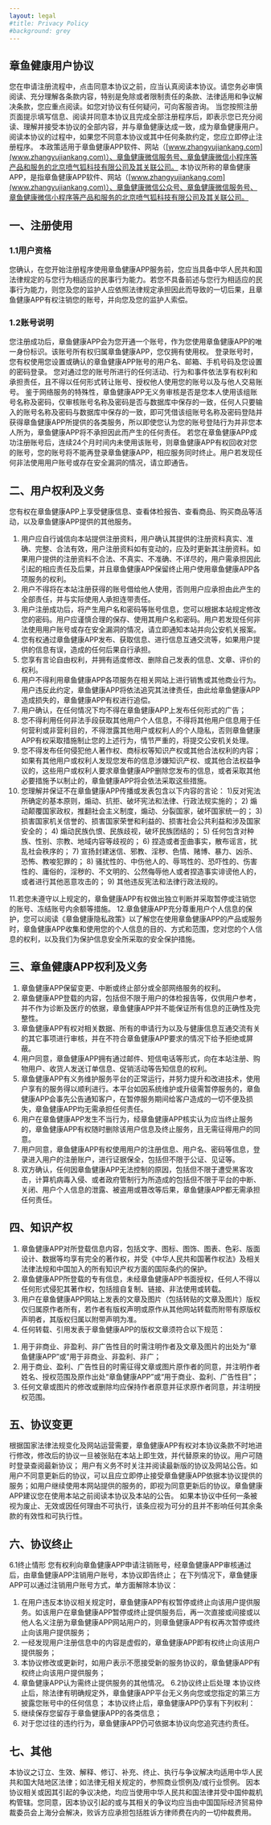 ```yaml
---
layout: legal
#title: Privacy Policy
#background: grey
---
```


<div class="col-lg-12 text-center">
   <h2 class="section-heading text-uppercase">章鱼健康用户协议</h2>
</div>

您在申请注册流程中，点击同意本协议之前，应当认真阅读本协议。请您务必审慎阅读、充分理解各条款内容，特别是免除或者限制责任的条款、法律适用和争议解决条款，您应重点阅读。如您对协议有任何疑问，可向客服咨询。
当您按照注册页面提示填写信息、阅读并同意本协议且完成全部注册程序后，即表示您已充分阅读、理解并接受本协议的全部内容，并与章鱼健康达成一致，成为章鱼健康用户。阅读本协议的过程中，如果您不同意本协议或其中任何条款约定，您应立即停止注册程序。
本政策适用于章鱼健康APP软件、网站（[www.zhangyujiankang.com](www.zhangyujiankang.com)）、章鱼健康微信服务号、章鱼健康微信小程序等产品和服务的北京喷气狐科技有限公司及其关联公司。
本协议所称的章鱼健康APP，是指章鱼健康APP软件、网站（[www.zhangyujiankang.com](www.zhangyujiankang.com)）、章鱼健康微信公众号、章鱼健康微信服务号、章鱼健康微信小程序等产品和服务的北京喷气狐科技有限公司及其关联公司。

## 一、注册使用
### 1.1用户资格
您确认，在您开始注册程序使用章鱼健康APP服务前，您应当具备中华人民共和国法律规定的与您行为相适应的民事行为能力。若您不具备前述与您行为相适应的民事行为能力，则您及您的监护人应依照法律规定承担因此而导致的一切后果，且章鱼健康APP有权注销您的账号，并向您及您的监护人索偿。
### 1.2账号说明
您注册成功后，章鱼健康APP会为您开通一个账号，作为您使用章鱼健康APP的唯一身份标识。该账号所有权归属章鱼健康APP，您仅拥有使用权。
登录账号时，您有权使用您设置或确认的章鱼健康APP账号的用户名、邮箱、手机号码及您设置的密码登录。
您对通过您的账号所进行的任何活动、行为和事件依法享有权利和承担责任，且不得以任何形式转让账号、授权他人使用您的账号以及与他人交易账号。
鉴于网络服务的特殊性，章鱼健康APP无义务审核是否是您本人使用该组账号名称及密码，仅审核账号名称及密码是否与数据库中保存的一致，任何人只要输入的账号名称及密码与数据库中保存的一致，即可凭借该组账号名称及密码登陆并获得章鱼健康APP所提供的各类服务，所以即使您认为您的账号登陆行为并非您本人所为，章鱼健康APP将不承担因此而产生的任何责任。
若您在章鱼健康APP成功注册账号后，连续24个月时间内未使用该账号，则章鱼健康APP有权回收对您的账号，您的账号将不能再登录章鱼健康APP，相应服务同时终止。用户若发现任何非法使用用户账号或存在安全漏洞的情况，请立即通告。
## 二、用户权利及义务
您有权在章鱼健康APP上享受健康信息、查看体检报告、查看商品、购买商品等活动，以及章鱼健康APP提供的其他服务。
1. 用户应自行诚信向本站提供注册资料，用户确认其提供的注册资料真实、准确、完整、合法有效，用户注册资料如有变动的，应及时更新其注册资料。如果用户提供的注册资料不合法、不真实、不准确、不详尽的，用户需承担因此引起的相应责任及后果，并且章鱼健康APP保留终止用户使用章鱼健康APP各项服务的权利。
2. 用户不得将在本站注册获得的账号借给他人使用，否则用户应承担由此产生的全部责任，并与实际使用人承担连带责任。
3. 用户注册成功后，将产生用户名和密码等账号信息，您可以根据本站规定修改您的密码。用户应谨慎合理的保存、使用其用户名和密码。用户若发现任何非法使用用户账号或存在安全漏洞的情况，请立即通知本站并向公安机关报案。
4. 您有权通过章鱼健康APP发布、获取信息、进行信息互通交流等，如果用户提供的信息有误，造成的任何后果自行承担。
5. 您享有言论自由权利，并拥有适度修改、删除自己发表的信息、文章、评价的权利。
6. 用户不得利用章鱼健康APP各项服务在相关网站上进行销售或其他商业行为。用户违反此约定，章鱼健康APP将依法追究其法律责任，由此给章鱼健康APP造成损失的，章鱼健康APP有权进行追偿。
7. 用户确认，在任何情况下均不得在章鱼健康APP上发布任何形式的广告；
8. 您不得利用任何非法手段获取其他用户个人信息，不得将其他用户信息用于任何营利或非营利目的，不得泄露其他用户或权利人的个人隐私，否则章鱼健康APP有权采取措施制止您的上述行为，情节严重的，将提交公安机关处理。
9. 您不得发布任何侵犯他人著作权、商标权等知识产权或其他合法权利的内容；如果有其他用户或权利人发现您发布的信息涉嫌知识产权、或其他合法权益争议的，这些用户或权利人要求章鱼健康APP删除您发布的信息，或者采取其他必要措施予以制止的，章鱼健康APP将会依法采取这些措施。
10. 您理解并保证不在章鱼健康APP传播或发表包含以下内容的言论：
 1)反对宪法所确定的基本原则，煽动、抗拒、破坏宪法和法律、行政法规实施的；
    2) 煽动颠覆国家政权，推翻社会主义制度，煽动、分裂国家，破坏国家统一的；
    3) 损害国家机关信誉的、损害国家荣誉和利益的、损害社会公共利益和涉及国家安全的；
    4) 煽动民族仇恨、民族歧视，破坏民族团结的；
    5) 任何包含对种族、性别、宗教、地域内容等歧视的；
    6) 捏造或者歪曲事实，散布谣言，扰乱社会秩序的；
    7) 宣扬封建迷信、邪教、淫秽、色情、赌博、暴力、凶杀、恐怖、教唆犯罪的；
    8) 骚扰性的、中伤他人的、辱骂性的、恐吓性的、伤害性的、庸俗的，淫秽的、不文明的、公然侮辱他人或者捏造事实诽谤他人的，或者进行其他恶意攻击的；
    9) 其他违反宪法和法律行政法规的。
    
11.若您未遵守以上规定的，章鱼健康APP有权做出独立判断并采取暂停或注销您的账号、冻结账号内余额等措施。
12.章鱼健康APP充分尊重用户个人信息的保护，您可以阅读《章鱼健康隐私政策》以了解您在使用章鱼健康APP的产品或服务时，章鱼健康APP收集和使用您的个人信息的目的、方式和范围，您对您的个人信息的权利，以及我们为保护信息安全所采取的安全保护措施。
## 三、章鱼健康APP权利及义务
1. 章鱼健康APP保留变更、中断或终止部分或全部网络服务的权利。
2. 章鱼健康APP登载的内容，包括但不限于用户的体检报告等，仅供用户参考，并不作为诊断及医疗的依据，章鱼健康APP并不能保证所有信息的正确性及完整性。
3. 章鱼健康APP有权对相关数据、所有的申请行为以及与健康信息互通交流有关的其它事项进行审核，并在不符合章鱼健康APP要求的情况下给予拒绝或屏蔽。
4. 用户同意，章鱼健康APP拥有通过邮件、短信电话等形式，向在本站注册、购物用户、收货人发送订单信息、促销活动等告知信息的权利。
5. 章鱼健康APP有义务维护服务平台的正常运行，并努力提升和改进技术，使用户享有的服务得以顺利进行。本平台如因系统维护或升级需暂停服务的，章鱼健康APP会事先公告通知客户，在暂停服务期间给客户造成的一切不便及损失，章鱼健康APP均无需承担任何责任。
6. 用户在章鱼健康APP发生不当行为，经章鱼健康APP核实认为应当终止服务的，章鱼健康APP有权随时删除该用户信息及终止服务，且无需征得用户的同意。
7. 用户同意，章鱼健康APP有权使用用户的注册信息、用户名、密码等信息，登录进入用户的注册账户，进行证据保全，包括但不限于公证、见证等。
8. 双方确认，任何因章鱼健康APP无法控制的原因，包括但不限于遭受黑客攻击，计算机病毒入侵、或者政府管制行为所造成的包括但不限于平台的中断、关闭、用户个人信息的泄露、被盗用或篡改等后果，章鱼健康APP都无需承担任何责任。
## 四、知识产权
1. 章鱼健康APP对所登载信息内容，包括文字、图标、图饰、图表、色彩、版面设计、数据等均享有完全的著作权，并受《中华人民共和国著作权法》及相关法律法规和中国加入的所有知识产权方面的国际条约的保护。
2. 章鱼健康APP所登载的专有信息，未经章鱼健康APP书面授权，任何人不得以任何形式侵犯其著作权，包括擅自复制、链接、非法使用或转载。
3. 用户在章鱼健康APP网站上发表的文章及图片（包括转贴的文章及图片）版权仅归属原作者所有，若作者有版权声明或原作从其他网站转载而附带有原版权声明者，其版权归属以附带声明为准。
4. 任何转载、引用发表于章鱼健康APP的版权文章须符合以下规范：
1) 用于非商业、非盈利、非广告性目的时需注明作者及文章及图片的出处为“章鱼健康APP”或“用于非商业、非盈利、非广；
2) 用于商业、盈利、广告性目的时需征得文章或图片原作者的同意，并注明作者姓名、授权范围及原作出处“章鱼健康APP”或“用于商业、盈利、广告性目”；
3) 任何文章或图片的修改或删除均应保持作者原意并征求原作者同意，并注明授权范围。
## 五、协议变更
根据国家法律法规变化及网站运营需要，章鱼健康APP有权对本协议条款不时地进行修改，修改后的协议一旦被张贴在本站上即生效，并代替原来的协议。用户可随时登录查阅最新协议； 用户有义务不时关注并阅读最新版的协议及网站公告。如用户不同意更新后的协议，可以且应立即停止接受章鱼健康APP依据本协议提供的服务；如用户继续使用本网站提供的服务的，即视为同意更新后的协议。章鱼健康APP建议您在使用本站之前阅读本协议及本站的公告。 如果本协议中任何一条被视为废止、无效或因任何理由不可执行，该条应视为可分的且并不影响任何其余条款的有效性和可执行性。
## 六、协议终止
6.1终止情形
您有权利向章鱼健康APP申请注销账号，经章鱼健康APP审核通过后，由章鱼健康APP注销用户账号，本协议即告终止；
在下列情况下，章鱼健康APP可以通过注销用户账号方式，单方面解除本协议：
1. 在用户违反本协议相关规定时，章鱼健康APP有权暂停或终止向该用户提供服务。如该用户在章鱼健康APP暂停或终止提供服务后，再一次直接或间接或以他人名义注册为章鱼健康APP网站用户的，则章鱼健康APP有权再次暂停或终止向该用户提供服务；
2. 一经发现用户注册信息中的内容是虚假的，章鱼健康APP即有权终止向该用户提供服务；
3. 本协议修改或更新时，如用户表示不愿接受新的服务协议的，章鱼健康APP有权终止向该用户提供服务；
4. 章鱼健康APP认为需终止提供服务的其他情况。
6.2协议终止后处理
本协议终止后，除法律有明确规定外，章鱼健康APP平台无义务向您或您指定的第三方披露您账号中的任何信息；
本协议终止后，章鱼健康APP仍享有下列权利：
1. 继续保存您留存于章鱼健康APP的各类信息；
2. 对于您过往的违约行为，章鱼健康APP仍可依据本协议向您追究违约责任。
## 七、其他
本协议之订立、生效、解释、修订、补充、终止、执行与争议解决均适用中华人民共和国大陆地区法律；如法律无相关规定的，参照商业惯例及/或行业惯例。
因本协议相关或因其引起的争议决绝，均应当使用中华人民共和国法律并受中国仲裁机构管辖。您同意，因本协议引起的或与其相关的争议均应当由中国国际经济贸易仲裁委员会上海分会解决，败诉方应承担包括胜诉方律师费在内的一切仲裁费用。